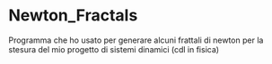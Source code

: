 # Newton_Fractals
Programma che ho usato per generare alcuni frattali di newton per la stesura del mio progetto di sistemi dinamici (cdl in fisica)
